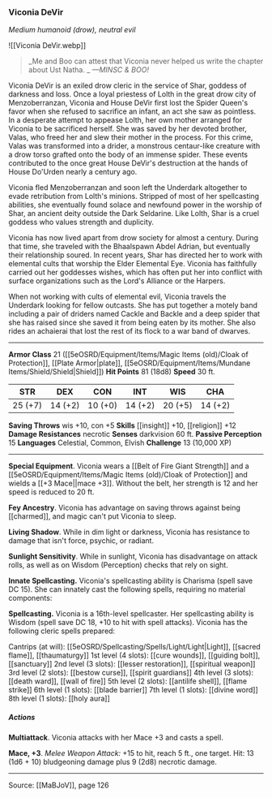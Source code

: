 ### Viconia DeVir
_Medium humanoid (drow), neutral evil_

![[Viconia DeVir.webp]]

> _Me and Boo can attest that Viconia never helped us write the chapter about Ust Natha.
_
> _—MINSC & BOO!_

Viconia DeVir is an exiled drow cleric in the service of Shar, goddess of darkness and loss. Once a loyal priestess of Lolth in the great drow city of Menzoberranzan, Viconia and House DeVir first lost the Spider Queen's favor when she refused to sacrifice an infant, an act she saw as pointless. In a desperate attempt to appease Lolth, her own mother arranged for Viconia to be sacrificed herself. She was saved by her devoted brother, Valas, who freed her and slew their mother in the process. For this crime, Valas was transformed into a drider, a monstrous centaur-like creature with a drow torso grafted onto the body of an immense spider. These events contributed to the once great House DeVir's destruction at the hands of House Do'Urden nearly a century ago.

Viconia fled Menzoberranzan and soon left the Underdark altogether to evade retribution from Lolth's minions. Stripped of most of her spellcasting abilities, she eventually found solace and newfound power in the worship of Shar, an ancient deity outside the Dark Seldarine. Like Lolth, Shar is a cruel goddess who values strength and duplicity.

Viconia has now lived apart from drow society for almost a century. During that time, she traveled with the Bhaalspawn Abdel Adrian, but eventually their relationship soured. In recent years, Shar has directed her to work with elemental cults that worship the Elder Elemental Eye. Viconia has faithfully carried out her goddesses wishes, which has often put her into conflict with surface organizations such as the Lord's Alliance or the Harpers.

When not working with cults of elemental evil, Viconia travels the Underdark looking for fellow outcasts. She has put together a motely band including a pair of driders named Cackle and Backle and a deep spider that she has raised since she saved it from being eaten by its mother. She also rides an achaierai that lost the rest of its flock to a war band of dwarves.



---

**Armor Class** 21 ([[5eOSRD/Equipment/Items/Magic Items (old)/Cloak of Protection]], [[Plate Armor|plate]], [[5eOSRD/Equipment/Items/Mundane Items/Shield/Shield|Shield]])
**Hit Points** 81 (18d8)
**Speed** 30 ft.

| STR     | DEX     | CON     | INT     | WIS     | CHA     |
|---------|---------|---------|---------|---------|---------|
| 25 (+7) | 14 (+2) | 10 (+0) | 14 (+2) | 20 (+5) | 14 (+2) |

**Saving Throws** wis +10, con +5
**Skills** [[insight]] +10, [[religion]] +12
**Damage Resistances** necrotic
**Senses** darkvision 60 ft.
**Passive Perception** 15
**Languages** Celestial, Common, Elvish
**Challenge** 13 (10,000 XP)

---

**Special Equipment**. Viconia wears a [[Belt of Fire Giant Strength]] and a [[5eOSRD/Equipment/Items/Magic Items (old)/Cloak of Protection]] and wields a [[+3 Mace||mace +3]]. Without the belt, her strength is 12 and her speed is reduced to 20 ft.

**Fey Ancestry**. Viconia has advantage on saving throws against being [[charmed]], and magic can't put Viconia to sleep.

**Living Shadow**. While in dim light or darkness, Viconia has resistance to damage that isn't force, psychic, or radiant.

**Sunlight Sensitivity**. While in sunlight, Viconia has disadvantage on attack rolls, as well as on Wisdom (Perception) checks that rely on sight.

**Innate Spellcasting.** Viconia's spellcasting ability is Charisma (spell save DC 15). She can innately cast the following spells, requiring no material components:

**Spellcasting.** Viconia is a 16th-level spellcaster. Her spellcasting ability is Wisdom (spell save DC 18, +10 to hit with spell attacks). Viconia has the following cleric spells prepared:

Cantrips (at will): [[5eOSRD/Spellcasting/Spells/Light/Light|Light]], [[sacred flame]], [[thaumaturgy]]
1st level (4 slots): [[cure wounds]], [[guiding bolt]], [[sanctuary]]
2nd level (3 slots): [[lesser restoration]], [[spiritual weapon]]
3rd level (2 slots): [[bestow curse]], [[spirit guardians]]
4th level (3 slots): [[death ward]], [[wall of fire]]
5th level (2 slots): [[antilife shell]], [[flame strike]]
6th level (1 slots): [[blade barrier]]
7th level (1 slots): [[divine word]]
8th level (1 slots): [[holy aura]]

##### Actions
**Multiattack**. Viconia attacks with her Mace +3 and casts a spell.

**Mace, +3**. _Melee Weapon Attack:_ +15 to hit, reach 5 ft., one target. Hit: 13 (1d6 + 10) bludgeoning damage plus 9 (2d8) necrotic damage.


---

Source: [[MaBJoV]], page 126